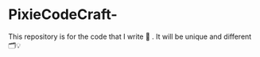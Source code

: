 # PixieCodeCraft-
This repository is for the code that I write 🤍 . It will be unique and different🗂️💡
